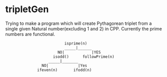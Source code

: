 # tripletGen
Trying to make a program which will create Pythagorean triplet from a single given Natural number(excluding 1 and 2) in CPP.
Currently the prime numbers are functional.


                              isprime(n)
                              _____|______
                           NO|            |YES
                         isodd()      followPrime(n)
                       _____|_______
                    NO|             |Yes
                  ifeven(n)       ifodd(n)
                             
